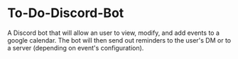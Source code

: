 # To-Do-Discord-Bot
A Discord bot that will allow an user to view, modify, and add events to a google calendar.
The bot will then send out reminders to the user's DM or to a server (depending on event's configuration).
